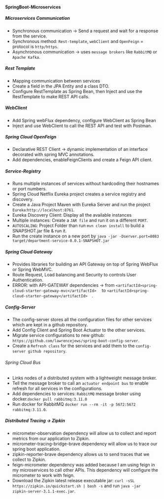#### SpringBoot-Microservices

##### Microservices Communication
- Synchronous communication -> Send a request and wait for a response from the service.
- Synchronous method: `Rest-template`, `webClient` and `OpenFeign` =  protocol is `http/https`.
- Asynchronous communication -> uses `message brokers` like `RabbitMQ` or `Apache Kafka`.
##### Rest Template
- Mapping communication between services
- Create a field in the JPA Entity and a class DTO.
- Configure RestTemplate as Spring Bean, then Inject and use the RestTemplate to make REST API calls.
##### WebClient
- Add Spring webFlux dependency, configure WebClient as Spring Bean
- Inject and use WebClient to call the REST API and test with Postman.
##### Spring Cloud OpenFeign
- Declarative REST Client -> dynamic implementation of an interface decorated with spring MVC annotations.
- Add dependencies, enableFeignClients and create a Feign API client.
##### Service-Registry 
- Runs multiple instances of services without hardcoding their hostnames or port numbers.
- Spring Cloud Netflix Eureka project creates a service registry and discovery.
- Create a Java Project Maven with Eureka Server and run the project `Eureka`:`http://localhost:8761`.
- Eureka Discovery Client: Display all the available instances 
- Multiple instances: Create a `JAR file` and run it on a different `PORT`.
- `AUTOSCALING`: Project Folder than run `mvn clean install` to build a SNAPSHOT.jar file & run it.  
- Run the create instance on a new port by `java -jar -Dserver.port=8083 target/department-service-0.0.1-SNAPSHOT.jar `
##### Spring Cloud Gateway
- Provides libraries for building an API Gateway on top of Spring WebFlux or Spring WebMVC.
- Route Request, Load balancing and Security to controls User Authentication.
- ERROR: with API-GATEWAY dependencies -> from ` <artifactId>spring-cloud-starter-gateway-mvc</artifactId>   ` to `<artifactId>spring-cloud-starter-gateway</artifactId>  `.
##### Config-Server 
- The config-server stores all the configuration files for other services which are kept in a github repository.
- Add Config Client and Spring Boot Actuator to the other services.
- Migrate service configurations to new github: `https://github.com/lawrencejews/spring-boot-config-server`.
- Create a `Refresh class` for the services and add them to the `config-server github repository`.
###### Spring Cloud Bus
- Links nodes of a distributed system with a lightweight message broker.  
- Tell the message broker to call an `actuator endpoint bus` to enable refresh for all services in the configurations.
- Add dependencies to services: `RabbitMQ` message broker using docker.`docker pull rabbitmq:3.11.0`
- Run docker for RabbitMQ `docker run --rm -it -p 5672:5672 rabbitmq:3.11.0`.
##### Distributed Tracing -> Zipkin
- micrometer-observation dependency will allow us to collect and report metrics from our application to Zipkin.
- micrometer-tracing-bridge-brave dependency will allow us to trace our spring boot application.
- zipkin-reporter-brave dependency allows us to send traces that we collect to Zipkin.
- feign-micrometer dependency was added because I am using feign in my microservices to call other APIs. This dependency will configure the micrometer to work with feign.
- Download the Zipkin latest release executable jar: `curl -sSL https://zipkin.io/quickstart.sh | bash -s` and run `java -jar  zipkin-server-3.1.1-exec.jar`.

